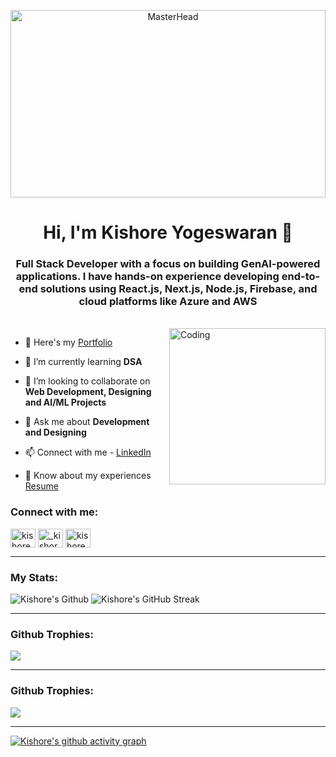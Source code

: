 <p align="center">
  <a href="https://portfolio-kishore.netlify.app">
    <img  width="100%" height="300" src="https://i.pinimg.com/originals/f2/04/c3/f204c3f8fb909c80e8b70e82e9b4da8b.gif" alt="MasterHead">
  </a>
</p>

<h1 align="center">Hi, I'm Kishore Yogeswaran 👋</h1>
<h3 align="center">Full Stack Developer with a focus on building GenAI-powered applications. I have hands-on experience developing end-to-end solutions using React.js, Next.js, Node.js, Firebase, and cloud platforms like Azure and AWS </h3>

<br>
<img align="right" alt="Coding" width="250" src="https://miro.medium.com/v2/resize:fit:1400/1*kzyNlgVr0S1rqESP39OQbg.gif"/>

- 🔭 Here's my [Portfolio](https://portfolio-kishore.netlify.app/)

- 🌱 I’m currently learning **DSA**

- 👯 I’m looking to collaborate on **Web Development, Designing and AI/ML Projects**

- 💬 Ask me about **Development and Designing**

- 📫 Connect with me - [LinkedIn](https://www.linkedin.com/in/kishore-yogeswaran-7946291a6/)

- 📄 Know about my experiences [Resume](https://drive.google.com/file/d/17_ikLe9JqIoWZjzEYxcqUsDpmz0FSEKY/view?usp=sharing)

<h3 align="left">Connect with me:</h3>
<p align="left">
<a href="https://linkedin.com/in/kishore yogeswaran" target="blank"><img align="center" src="https://raw.githubusercontent.com/rahuldkjain/github-profile-readme-generator/master/src/images/icons/Social/linked-in-alt.svg" alt="kishore yogeswaran" height="30" width="40" /></a>
<a href="https://instagram.com/_kishoredesigns_" target="blank"><img align="center" src="https://raw.githubusercontent.com/rahuldkjain/github-profile-readme-generator/master/src/images/icons/Social/instagram.svg" alt="_kishoredesigns_" height="30" width="40" /></a>
<a href="https://www.leetcode.com/kishore231512" target="blank"><img align="center" src="https://raw.githubusercontent.com/rahuldkjain/github-profile-readme-generator/master/src/images/icons/Social/leet-code.svg" alt="kishore231512" height="30" width="40" /></a>
</p>


---
### My Stats: 
![Kishore's Github](https://github-readme-stats.vercel.app/api?username=Kishore121523&show_icons=true_color=fff&theme=algolia)  ![Kishore's GitHub Streak](https://github-readme-streak-stats.herokuapp.com/?user=Kishore121523&theme=algolia) 

---
### Github Trophies: 

![](https://github-profile-trophy.vercel.app/?username=Kishore121523&theme=radical&no-frame=false&no-bg=false&margin-w=4)  
  



---
### Github Trophies: 

![](https://github-profile-trophy.vercel.app/?username=Kishore121523&theme=radical&no-frame=false&no-bg=false&margin-w=4)  

---

[![Kishore's github activity graph](https://github-readme-activity-graph.vercel.app/graph?username=Kishore121523&bg_color=000000&color=ffffff&line=9e4c98&point=ffffff&area=true&hide_border=true)](https://github.com/ashutosh00710/github-readme-activity-graph)
<!---
![Leetcode Stats](https://leetcard.jacoblin.cool/kishore231512)
-->

